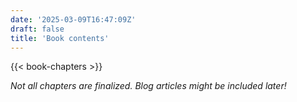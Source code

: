```yaml
---
date: '2025-03-09T16:47:09Z'
draft: false
title: 'Book contents'
---
```


{{< book-chapters >}}

_Not all chapters are finalized. Blog articles might be included later!_

